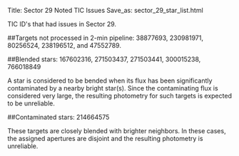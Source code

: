 Title: Sector 29 Noted TIC Issues
Save_as: sector_29_star_list.html


TIC ID's that had issues in Sector 29.

##Targets not processed in 2-min pipeline:
38877693, 230981971, 80256524, 238196512, and 47552789.

##Blended stars:
167602316, 271503437, 271503441, 300015238, 766018849

A star is considered to be bended when its flux has been significantly contaminated by a nearby bright star(s). Since the contaminating flux is considered very large, the resulting photometry for such targets is expected to be unreliable.

##Contaminated stars:
214664575

These targets are closely blended with brighter neighbors. In these cases, the assigned apertures are disjoint and the resulting photometry is unreliable.